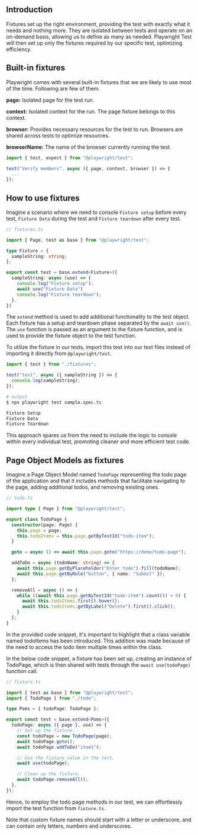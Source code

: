 ## Introduction

Fixtures set up the right environment, providing the test with exactly what it needs and nothing more. They are isolated between tests and operate on an on-demand basis, allowing us to define as many as needed. Playwright Test will then set up only the fixtures required by our specific test, optimizing efficiency.

## Built-in fixtures

Playwright comes with several built-in fixtures that we are likely to use most of the time. Following are few of them.

**page:** Isolated page for the test run.

**context:** Isolated context for the run. The page fixture belongs to this context.

**browser:** Provides necessary resources for the test to run. Browsers are shared across tests to optimize resources.

**browserName:** The name of the browser currently running the test.

```js
import { test, expect } from "@playwright/test";

test("Verify members", async ({ page, context, browser }) => {
  ...
});
```

## How to use fixtures

Imagine a scenario where we need to console `Fixture setup` before every test, `Fixture Data` during the test and `Fixture teardown` after every test.

```ts
// fixtures.ts

import { Page, test as base } from "@playwright/test";

type Fixture = {
  sampleString: string;
};

export const test = base.extend<Fixture>({
  sampleString: async (use) => {
    console.log("Fixture setup");
    await use("Fixture Data")
    console.log("Fixture teardown");
  }.
})
```

The `extend` method is used to add additional functionality to the test object.
Each fixture has a setup and teardown phase separated by the `await use()`. The `use` function is passed as an argument to the fixture function, and is used to provide the fixture object to the test function.

To utilize the fixture in our tests, import this test into our test files instead of importing it directly from `@playwright/test`.

```js
import { test } from "./fixtures";

test("test", async ({ sampleString }) => {
  console.log(sampleString);
});
```

```bash
# output
$ npx playwright test sample.spec.ts

Fixture Setup
Fixture Data
Fixture Teardown
```

This approach spares us from the need to include the logic to console within every individual test, promoting cleaner and more efficient test code.

## Page Object Models as fixtures

Imagine a Page Object Model named `TodoPage` representing the todo page of the application and that it includes methods that facilitate navigating to the page, adding additional todos, and removing existing ones.

```ts
// todo.ts

import type { Page } from "@playwright/test";

export class TodoPage {
  constructor(page: Page) {
    this.page = page;
    this.todoItems = this.page.getByTestId("todo-item");
  }

  goto = async () => await this.page.goto("https://demo/todo-page");

  addToDo = async (todoName: string) => {
    await this.page.getByPlaceholder("Enter todo").fill(todoName);
    await this.page.getByRole("button", { name: "Submit" });
  };

  removeAll = async () => {
    while ((await this.page.getByTestId("todo-item").count()) > 0) {
      await this.todoItems.first().hover();
      await this.todoItems.getByLabel("Delete").first().click();
    }
  };
}
```

In the provided code snippet, it's important to highlight that a class variable named todoItems has been introduced. This addition was made because of the need to access the todo item multiple times within the class.

In the below code snippet, a fixture has been set up, creating an instance of TodoPage, which is then shared with tests through the `await use(todoPage)` function call.

```ts
// fixture.ts

import { test as base } from "@playwright/test";
import { TodoPage } from "./todo";

type Poms = { todoPage: TodoPage };

export const test = base.extend<Poms>({
  todoPage: async ({ page }, use) => {
    // Set up the fixture.
    const todoPage = new TodoPage(page);
    await todoPage.goto();
    await todoPage.addToDo("item1");

    // Use the fixture value in the test.
    await use(todoPage);

    // Clean up the fixture.
    await todoPage.removeAll();
  },
});
```

Hence, to employ the todo page methods in our test, we can effortlessly import the test function from `fixture.ts`.

Note that custom fixture names should start with a letter or underscore, and can contain only letters, numbers and underscores.
